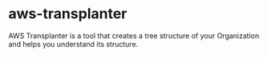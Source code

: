 # aws-transplanter
AWS Transplanter is a tool that creates a tree structure of your Organization and helps you understand its structure.
